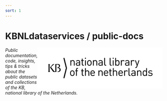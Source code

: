 ```yaml
---
sort: 1
---
```


# KBNLdataservices / public-docs 

<img alt="KB logo" src="assets/images/KB_Nationale-Bibliotheek_Logo_RGB-Zwart-EN.jpg" width="400px" align="right"/>

*Public documentation, code, insights, tips & tricks about the public datasets and collections of the KB, national library of the Netherlands.*  
